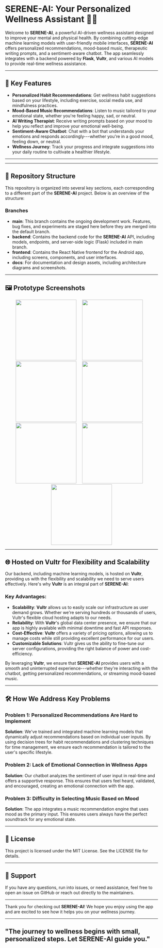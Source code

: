# SERENE-AI: Your Personalized Wellness Assistant 🤖💪

Welcome to **SERENE-AI**, a powerful AI-driven wellness assistant designed to improve your mental and physical health. By combining cutting-edge machine learning models with user-friendly mobile interfaces, **SERENE-AI** offers personalized recommendations, mood-based music, therapeutic writing prompts, and a sentiment-aware chatbot. The app seamlessly integrates with a backend powered by **Flask**, **Vultr**, and various AI models to provide real-time wellness assistance.

---

## 🚀 Key Features

- **Personalized Habit Recommendations**: Get wellness habit suggestions based on your lifestyle, including exercise, social media use, and mindfulness practices.
- **Mood-Based Music Recommendations**: Listen to music tailored to your emotional state, whether you're feeling happy, sad, or neutral.
- **AI Writing Therapist**: Receive writing prompts based on your mood to help you reflect and improve your emotional well-being.
- **Sentiment-Aware Chatbot**: Chat with a bot that understands your emotions and responds accordingly---whether you're in a good mood, feeling down, or neutral.
- **Wellness Journey**: Track your progress and integrate suggestions into your daily routine to cultivate a healthier lifestyle.

---

---

## 📂 Repository Structure

This repository is organized into several key sections, each corresponding to a different part of the **SERENE-AI** project. Below is an overview of the structure:

### Branches

- **main**: This branch contains the ongoing development work. Features, bug fixes, and experiments are staged here before they are merged into the default branch.
- **backend**: Contains the backend code for the **SERENE-AI** API, including models, endpoints, and server-side logic (Flask) included in main branch.
- **frontend**: Contains the React Native frontend for the Android app, including screens, components, and user interfaces.
- **docs**: For documentation and design assets, including architecture diagrams and screenshots.

---

## 🖼️ Prototype Screenshots

<p align="center">
    <img src="https://github.com/srikxcipher/SERENE-AI/blob/8cfffda967b83a4d92a0e0fd61d01241f3bc6e5f/docs/onboarding.jpg" width="200" style="margin-right: 15px;"/>
    <img src="https://github.com/srikxcipher/SERENE-AI/blob/8cfffda967b83a4d92a0e0fd61d01241f3bc6e5f/docs/Onboarding2.jpg" width="200" style="margin-right: 15px;"/>
    <img src="https://github.com/srikxcipher/SERENE-AI/blob/8cfffda967b83a4d92a0e0fd61d01241f3bc6e5f/docs/register.jpg" width="200" style="margin-right: 15px;"/>
    <img src="https://github.com/srikxcipher/SERENE-AI/blob/8cfffda967b83a4d92a0e0fd61d01241f3bc6e5f/docs/login.jpg" width="200" style="margin-right: 15px;"/>
    <img src="https://github.com/srikxcipher/SERENE-AI/blob/8cfffda967b83a4d92a0e0fd61d01241f3bc6e5f/docs/home.jpg" width="200" style="margin-right: 15px;"/>
    <img src="https://github.com/srikxcipher/SERENE-AI/blob/8cfffda967b83a4d92a0e0fd61d01241f3bc6e5f/docs/Habit2.jpg" width="200" style="margin-right: 15px;"/>
    <img src="https://github.com/srikxcipher/SERENE-AI/blob/8cfffda967b83a4d92a0e0fd61d01241f3bc6e5f/docs/Habit3.jpg" width="200"/>
</p>

---

## 🌐 Hosted on **Vultr** for Flexibility and Scalability

Our backend, including machine learning models, is hosted on **Vultr**, providing us with the flexibility and scalability we need to serve users effectively. Here's why **Vultr** is an integral part of **SERENE-AI**:

### Key Advantages:
- **Scalability**: **Vultr** allows us to easily scale our infrastructure as user demand grows. Whether we're serving hundreds or thousands of users, Vultr's flexible cloud hosting adapts to our needs.
- **Reliability**: With **Vultr**'s global data center presence, we ensure that our app is highly available with minimal downtime and fast API responses.
- **Cost-Effective**: **Vultr** offers a variety of pricing options, allowing us to manage costs while still providing excellent performance for our users.
- **Customizable Solutions**: Vultr gives us the ability to fine-tune our server configurations, providing the right balance of power and cost-efficiency.

By leveraging **Vultr**, we ensure that **SERENE-AI** provides users with a smooth and uninterrupted experience---whether they're interacting with the chatbot, getting personalized recommendations, or streaming mood-based music.

---

## 🛠️ How We Address Key Problems

### Problem 1: **Personalized Recommendations Are Hard to Implement**
   **Solution**: We've trained and integrated machine learning models that dynamically adjust recommendations based on individual user inputs. By using decision trees for habit recommendations and clustering techniques for time management, we ensure each recommendation is tailored to the user's specific lifestyle.

### Problem 2: **Lack of Emotional Connection in Wellness Apps**
   **Solution**: Our chatbot analyzes the sentiment of user input in real-time and offers a supportive response. This ensures that users feel heard, validated, and encouraged, creating an emotional connection with the app.

### Problem 3: **Difficulty in Selecting Music Based on Mood**
   **Solution**: The app integrates a music recommendation engine that uses mood as the primary input. This ensures users always have the perfect soundtrack for any emotional state.

* * * * *
📝 License
----------

This project is licensed under the MIT License. See the LICENSE file for details.

* * * * *

💬 Support
----------

If you have any questions, run into issues, or need assistance, feel free to open an issue on GitHub or reach out directly to the maintainers.

* * * * *

Thank you for checking out **SERENE-AI**! We hope you enjoy using the app and are excited to see how it helps you on your wellness journey.

* * * * *
##  "The journey to wellness begins with small, personalized steps. Let **SERENE-AI** guide you."
